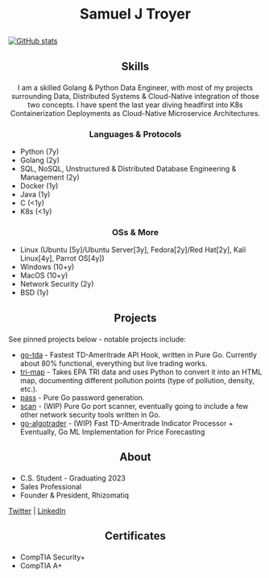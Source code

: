 # <p align="center">Samuel J Troyer</p>

[![GitHub stats](https://github-readme-stats.vercel.app/api?username=samjtro)](https://github.com/anuraghazra/github-readme-stats)

## <p align="center">Skills</p>

<p align="center">I am a skilled Golang & Python Data Engineer, with most of my projects surrounding Data, Distributed Systems & Cloud-Native integration of those two concepts. I have spent the last year diving headfirst into K8s Containerization Deployments as Cloud-Native Microservice Architectures.</p>

### <p align="center">Languages & Protocols</p>

- Python (7y)
- Golang (2y)
- SQL, NoSQL, Unstructured & Distributed Database Engineering & Management (2y)
- Docker (1y)
- Java (1y)
- C (<1y)
- K8s (<1y)

### <p align="center">OSs & More</p>

- Linux (Ubuntu [5y]/Ubuntu Server[3y], Fedora[2y]/Red Hat[2y], Kali Linux[4y], Parrot OS[4y])
- Windows (10+y)
- MacOS (10+y)
- Network Security (2y)
- BSD (1y)

## <p align="center">Projects</p>

See pinned projects below - notable projects include: 
- [go-tda](https://github.com/samjtro/go-tda) - Fastest TD-Ameritrade API Hook, written in Pure Go. Currently about 80% functional, everything but live trading works.
- [tri-map](https://github.com/samjtro/tri-map) - Takes EPA TRI data and uses Python to convert it into an HTML map, documenting different pollution points (type of pollution, density, etc.).
- [pass](https://github.com/samjtro/pass) - Pure Go password generation.
- [scan](https://github.com/samjtro/scan) - (WIP) Pure Go port scanner, eventually going to include a few other network security tools written in Go.
- [go-algotrader](https://github.com/samjtro/go-algotrader) - (WIP) Fast TD-Ameritrade Indicator Processor + Eventually, Go ML Implementation for Price Forecasting

## <p align="center">About</p>

- C.S. Student - Graduating 2023
- Sales Professional
- Founder & President, Rhizomatiq

[Twitter](https://twitter.com/samjtro) | [LinkedIn](https://www.linkedin.com/in/samtroyer/)

## <p align="center">Certificates</p>

- CompTIA Security+
- CompTIA A+
